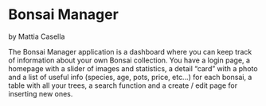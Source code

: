 # Bonsai Manager

by Mattia Casella

The Bonsai Manager application is a dashboard where you can keep track of information about your own Bonsai collection. You have a login page, a homepage with a slider of images and statistics, a detail “card” with a photo and a list of useful info (species, age, pots, price, etc…) for each bonsai, a table with all your trees, a search function and a create / edit page for inserting new ones.
